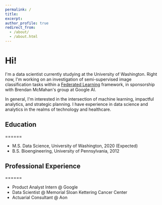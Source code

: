 ```yaml
---
permalink: /
title: 
excerpt: 
author_profile: true
redirect_from: 
  - /about/
  - /about.html
---
```


# Hi!

I'm a data scientist currently studying at the University of Washington. Right now, I'm working on an investigation of semi-supervised image classification tasks within a [Federated Learning](https://ai.googleblog.com/2017/04/federated-learning-collaborative.html) framework, in sponsorship with Brendan McMahan's group at Google AI. 

In general, I'm interested in the intersection of machine learning, impactful analytics, and strategic planning. I have experience in data science and analytics in the realms of technology and healthcare. 



## Education
======
* M.S. Data Science, University of Washington, 2020 (Expected)
* B.S. Bioengineering, University of Pennsylvania, 2012


## Professional Experience
======
* Product Analyst Intern @ Google
* Data Scientist @ Memorial Sloan Kettering Cancer Center
* Actuarial Consultant @ Aon 


